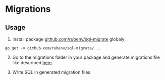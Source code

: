# Migrations

## Usage

1. Install package [github.com/rubenv/sql-migrate](https://github.com/rubenv/sql-migrate) globaly
```shell
go get -v github.com/rubenv/sql-migrate/...
```

2. Go to the migrations folder in your package and generate migrations file like described [here](https://github.com/rubenv/sql-migrate/blob/master/README.md).


3. Write SQL in generated migration files.